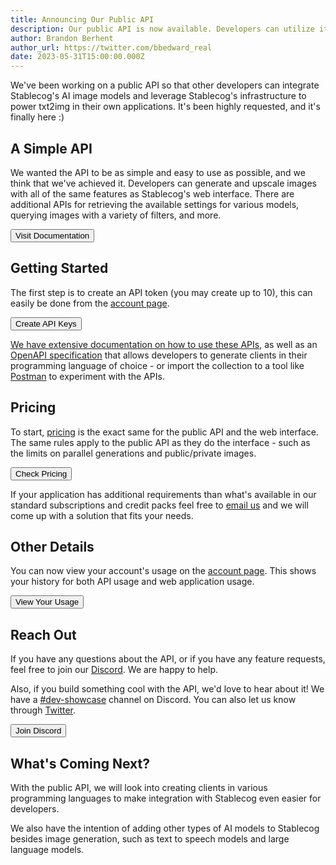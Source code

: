 ```yaml
---
title: Announcing Our Public API
description: Our public API is now available. Developers can utilize it to build applications that generate and upscale images using Stablecog's selection of AI image models.
author: Brandon Berhent
author_url: https://twitter.com/bbedward_real
date: 2023-05-31T15:00:00.000Z
---
```


<script>
  import Button from '$lib/components/buttons/Button.svelte';
  import DocImage from '$lib/components/docs/DocImage.svelte';
</script>

We've been working on a public API so that other developers can integrate Stablecog's AI image models and leverage Stablecog's infrastructure to power txt2img in their own applications. It's been highly requested, and it's finally here :)

## A Simple API

We wanted the API to be as simple and easy to use as possible, and we think that we've achieved it. Developers can generate and upscale images with all of the same features as Stablecog's web interface. There are additional APIs for retrieving the available settings for various models, querying images with a variety of filters, and more.

<Button class="mt-4 mb-1" target="_blank" href="https://stablecog.com/docs">Visit Documentation</Button>

<DocImage src="https://ba.stablecog.com/blog/docs-v1.png" href="https://stablecog.com/docs" width="2880" height="2000" alt="Stablecog API Documentation" />

## Getting Started

The first step is to create an API token (you may create up to 10), this can easily be done from the [account page](https://stablecog.com/account/api-keys).

<Button class="mt-4 mb-2" target="_blank" href="https://stablecog.com/account/api-keys">Create API Keys</Button>

<DocImage src="https://ba.stablecog.com/blog/account-api-keys.png" href="https://stablecog.com/account/api-keys" width="2880" height="1600" alt="Stablecog API Keys" />

[We have extensive documentation on how to use these APIs](https://stablecog.com/docs), as well as an [OpenAPI specification](https://github.com/stablecog/sc-go/blob/master/server/openapi_token.yaml) that allows developers to generate clients in their programming language of choice - or import the collection to a tool like [Postman](https://www.postman.com/) to experiment with the APIs.

## Pricing

To start, [pricing](https://stablecog.com/pricing) is the exact same for the public API and the web interface. The same rules apply to the public API as they do the interface - such as the limits on parallel generations and public/private images.

<Button class="mt-4 mb-1" target="_blank" href="https://stablecog.com/pricing">Check Pricing</Button>

<DocImage src="https://ba.stablecog.com/blog/pricing-v2.png" href="https://stablecog.com/pricing" width="2880" height="2000" alt="Stablecog API Pricing" />

If your application has additional requirements than what's available in our standard subscriptions and credit packs feel free to [email us](mailto:hello@stablecog.com) and we will come up with a solution that fits your needs.

## Other Details

You can now view your account's usage on the [account page](https://stablecog.com/account/usage). This shows your history for both API usage and web application usage.

<Button class="mt-4 mb-1" target="_blank" href="https://stablecog.com/account/usage">View Your Usage</Button>

<DocImage src="https://ba.stablecog.com/blog/account-usage.png" href="https://stablecog.com/account/usage" width="2880" height="2000" alt="Stablecog Account Usage" />

## Reach Out

If you have any questions about the API, or if you have any feature requests, feel free to join our [Discord](https://stablecog.com/discord). We are happy to help.

Also, if you build something cool with the API, we'd love to hear about it! We have a [#dev-showcase](https://stablecog.com/discord) channel on Discord. You can also let us know through [Twitter](https://stablecog.com/twitter).

<Button class="mt-4 mb-1" target="_blank" href="https://stablecog.com/discord">Join Discord</Button>

## What's Coming Next?

With the public API, we will look into creating clients in various programming languages to make integration with Stablecog even easier for developers.

We also have the intention of adding other types of AI models to Stablecog besides image generation, such as text to speech models and large language models.
